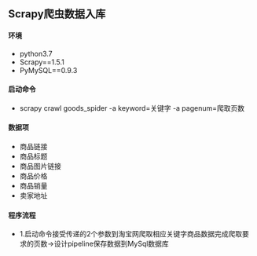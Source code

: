 ##	Scrapy爬虫数据入库

#### 	环境
-	python3.7
-	Scrapy==1.5.1
-	PyMySQL==0.9.3

####	启动命令
-	scrapy crawl goods_spider -a keyword=关键字 -a pagenum=爬取页数

####	数据项
-	商品链接
-	商品标题
-	商品图片链接
-	商品价格
-	商品销量
-	卖家地址

####	程序流程
-	1.启动命令接受传递的2个参数到淘宝网爬取相应关键字商品数据完成爬取要求的页数->设计pipeline保存数据到MySql数据库
